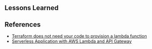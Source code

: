 ## Lessons Learned

## References

* [Terraform does not need your code to provision a lambda function](https://amido.com/blog/terraform-does-not-need-your-code-to-provision-a-lambda-function/)
* [Serverless Application with AWS Lambda and API Gateway](https://learn.hashicorp.com/terraform/aws/lambda-api-gateway)

